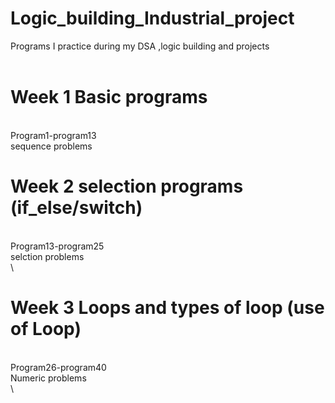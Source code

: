 # Logic_building_Industrial_project
Programs I practice during my DSA ,logic building and projects
<br>
<br>
 
 # Week 1 Basic programs
 <br>
 Program1-program13<br>
 sequence problems
<br>
 
 # Week 2 selection programs (if_else/switch)
 <br>
 Program13-program25<br>
 selction problems
<br>\

 # Week 3 Loops and types of loop (use of Loop)
 <br>
 Program26-program40<br>
 Numeric problems
<br>\

 